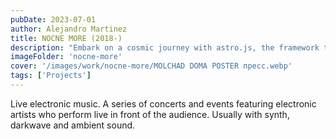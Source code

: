 ```yaml
---
pubDate: 2023-07-01
author: Alejandro Martinez
title: NOCNE MORE (2018-)
description: "Embark on a cosmic journey with astro.js, the framework that makes interstellar development a breeze. Pair it with Tailwind CSS for a design that's out of this world"
imageFolder: 'nocne-more'
cover: '/images/work/nocne-more/MOLCHAD DOMA POSTER пресс.webp'
tags: ['Projects']
---
```


Live electronic music. A series of concerts and events featuring electronic artists who perform live in front of the audience. Usually with synth, darkwave and ambient sound.
